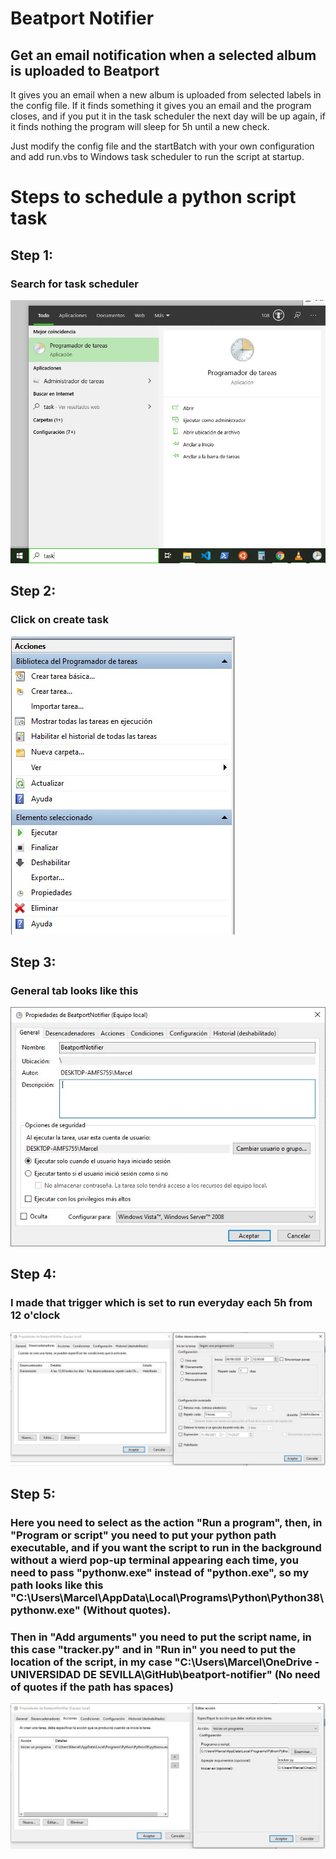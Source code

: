# Beatport Notifier
## Get an email notification when a selected album is uploaded to Beatport

It gives you an email when a new album is uploaded from selected labels in the config file. If it finds something it gives you an email and the program closes, and if you put it in the task scheduler the next day will be up again, if it finds nothing the program will sleep for 5h until a new check. 

Just modify the config file and the startBatch with your own configuration and add run.vbs to Windows task scheduler to run the script at startup.

# Steps to schedule a python script task 

## Step 1:
### Search for task scheduler
![Alt text](task_tutorial/Step_1.jpg)

## Step 2:
### Click on create task
![Alt text](task_tutorial/Step_2.jpg)

## Step 3:
### General tab looks like this
![Alt text](task_tutorial/Step_3.jpg)

## Step 4:
### I made that trigger which is set to run everyday each 5h from 12 o'clock
![Alt text](task_tutorial/Step_4.jpg)

## Step 5:
### Here you need to select as the action "Run a program", then, in "Program or script" you need to put your python path executable, and if you want the script to run in the background without a wierd pop-up terminal appearing each time, you need to pass "pythonw.exe" instead of "python.exe", so my path looks like this "C:\Users\Marcel\AppData\Local\Programs\Python\Python38\pythonw.exe" (Without quotes).
### Then in "Add arguments" you need to put the script name, in this case "tracker.py" and in "Run in" you need to put the location of the script, in my case "C:\Users\Marcel\OneDrive - UNIVERSIDAD DE SEVILLA\GitHub\beatport-notifier" (No need of quotes if the path has spaces)
![Alt text](task_tutorial/Step_5.jpg)
